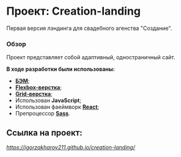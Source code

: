 # Проект: Creation-landing
Первая версия лэндинга для свадебного агенства "Создание".
  

### Обзор
Проект представляет собой адаптивный, одностраничный сайт.


**В ходе разработки были использованы:**

* [**БЭМ**](https://ru.bem.info/);
* [**Flexbox-верстка**](https://habr.com/ru/post/467049/);
* [**Grid-верстка**](https://medium.com/@stasonmars/%D0%B2%D0%B5%CC%88%D1%80%D1%81%D1%82%D0%BA%D0%B0-%D0%BD%D0%B0-grid-%D0%B2-css-%D0%BF%D0%BE%D0%BB%D0%BD%D0%BE%D0%B5-%D1%80%D1%83%D0%BA%D0%BE%D0%B2%D0%BE%D0%B4%D1%81%D1%82%D0%B2%D0%BE-%D0%B8-%D1%81%D0%BF%D1%80%D0%B0%D0%B2%D0%BE%D1%87%D0%BD%D0%B8%D0%BA-220508316f8b);
* Использован **JavaScript**;
* Использован фаеймворк [**React**](https://ru.reactjs.org/);
* Препроцессор [**Sass**](https://sass-scss.ru/).


## Ссылка на проект: 

*https://igorzakharov211.github.io/creation-landing/*